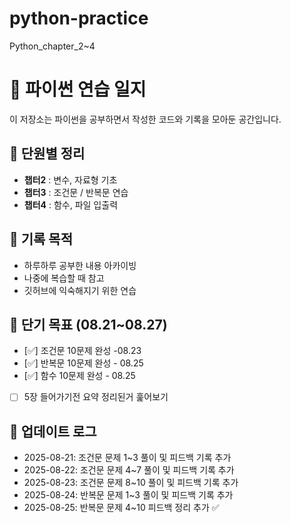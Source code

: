 # python-practice
Python_chapter_2~4
# 📘 파이썬 연습 일지

이 저장소는 파이썬을 공부하면서 작성한 코드와 기록을 모아둔 공간입니다.  

## 📂 단원별 정리
- **챕터2** : 변수, 자료형 기초
- **챕터3** : 조건문 / 반복문 연습
- **챕터4** : 함수, 파일 입출력

## 📝 기록 목적
- 하루하루 공부한 내용 아카이빙
- 나중에 복습할 때 참고
- 깃허브에 익숙해지기 위한 연습

## 🎯 단기 목표 (08.21~08.27)
- [✅] 조건문 10문제 완성 -08.23
- [✅] 반복문 10문제 완성 - 08.25
- [✅] 함수 10문제 완성 - 08.25
- [ ] 5장 들어가기전 요약 정리된거 훑어보기

## 📆 업데이트 로그
- 2025-08-21: 조건문 문제 1~3 풀이 및 피드백 기록 추가
- 2025-08-22: 조건문 문제 4~7 풀이 및 피드백 기록 추가
- 2025-08-23: 조건문 문제 8~10 풀이 및 피드백 기록 추가
- 2025-08-24: 반복문 문제 1~3 풀이 및 피드백 기록 추가
- 2025-08-25: 반복문 문제 4~10 피드백 정리 추가 ✅
